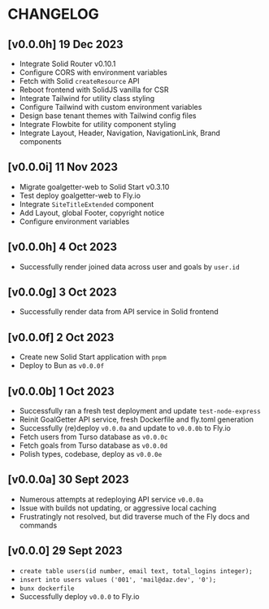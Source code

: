 # CHANGELOG

## [v0.0.0h] 19 Dec 2023

- Integrate Solid Router v0.10.1
- Configure CORS with environment variables
- Fetch with Solid `createResource` API
- Reboot frontend with SolidJS vanilla for CSR
- Integrate Tailwind for utility class styling
- Configure Tailwind with custom environment variables
- Design base tenant themes with Tailwind config files
- Integrate Flowbite for utility component styling
- Integrate Layout, Header, Navigation, NavigationLink, Brand components

## [v0.0.0i] 11 Nov 2023

- Migrate goalgetter-web to Solid Start v0.3.10
- Test deploy goalgetter-web to Fly.io
- Integrate `SiteTitleExtended` component
- Add Layout, global Footer, copyright notice
- Configure environment variables

## [v0.0.0h] 4 Oct 2023

- Successfully render joined data across user and goals by `user.id`

## [v0.0.0g] 3 Oct 2023

- Successfully render data from API service in Solid frontend

## [v0.0.0f] 2 Oct 2023

- Create new Solid Start application with `pnpm`
- Deploy to Bun as `v0.0.0f`

## [v0.0.0b] 1 Oct 2023

- Successfully ran a fresh test deployment and update `test-node-express`
- Reinit GoalGetter API service, fresh Dockerfile and fly.toml generation
- Successfully (re)deploy `v0.0.0a` and update to `v0.0.0b` to Fly.io
- Fetch users from Turso database as `v0.0.0c`
- Fetch goals from Turso database as `v0.0.0d`
- Polish types, codebase, deploy as `v0.0.0e`

## [v0.0.0a] 30 Sept 2023

- Numerous attempts at redeploying API service `v0.0.0a`
- Issue with builds not updating, or aggressive local caching
- Frustratingly not resolved, but did traverse much of the Fly docs and commands

## [v0.0.0] 29 Sept 2023

- `create table users(id number, email text, total_logins integer);`
- `insert into users values ('001', 'mail@daz.dev', '0');`
- `bunx dockerfile`
- Successfully deploy `v0.0.0` to Fly.io
